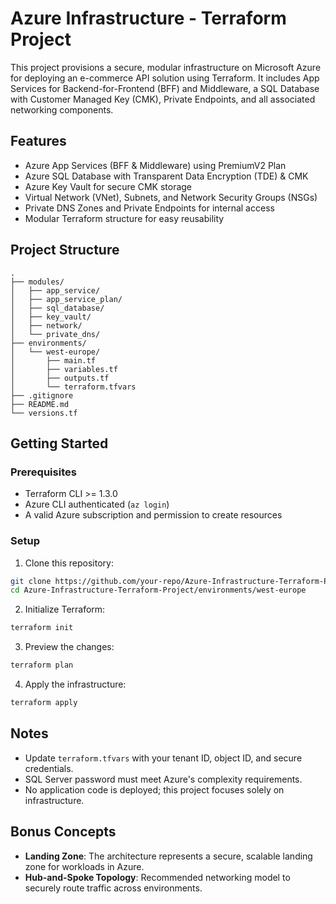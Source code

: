 # Azure Infrastructure - Terraform Project

This project provisions a secure, modular infrastructure on Microsoft Azure for deploying an e-commerce API solution using Terraform. It includes App Services for Backend-for-Frontend (BFF) and Middleware, a SQL Database with Customer Managed Key (CMK), Private Endpoints, and all associated networking components.

## Features

- Azure App Services (BFF & Middleware) using PremiumV2 Plan
- Azure SQL Database with Transparent Data Encryption (TDE) & CMK
- Azure Key Vault for secure CMK storage
- Virtual Network (VNet), Subnets, and Network Security Groups (NSGs)
- Private DNS Zones and Private Endpoints for internal access
- Modular Terraform structure for easy reusability

## Project Structure

```
.
├── modules/
│   ├── app_service/
│   ├── app_service_plan/
│   ├── sql_database/
│   ├── key_vault/
│   ├── network/
│   └── private_dns/
├── environments/
│   └── west-europe/
│       ├── main.tf
│       ├── variables.tf
│       ├── outputs.tf
│       └── terraform.tfvars
├── .gitignore
├── README.md
└── versions.tf
```

##  Getting Started

### Prerequisites

- Terraform CLI >= 1.3.0
- Azure CLI authenticated (`az login`)
- A valid Azure subscription and permission to create resources

### Setup

1. Clone this repository:
```bash
git clone https://github.com/your-repo/Azure-Infrastructure-Terraform-Project
cd Azure-Infrastructure-Terraform-Project/environments/west-europe
```

2. Initialize Terraform:
```bash
terraform init
```

3. Preview the changes:
```bash
terraform plan
```

4. Apply the infrastructure:
```bash
terraform apply
```

## Notes

- Update `terraform.tfvars` with your tenant ID, object ID, and secure credentials.
- SQL Server password must meet Azure's complexity requirements.
- No application code is deployed; this project focuses solely on infrastructure.

## Bonus Concepts

- **Landing Zone**: The architecture represents a secure, scalable landing zone for workloads in Azure.
- **Hub-and-Spoke Topology**: Recommended networking model to securely route traffic across environments.
